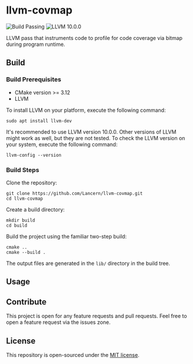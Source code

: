 # llvm-covmap

![Build Passing](https://img.shields.io/badge/build-passing-brightgree)
![LLVM 10.0.0](https://img.shields.io/badge/llvm-10.0.0-blue)

LLVM pass that instruments code to profile for code coverage via bitmap during
program runtime.

## Build

### Build Prerequisites

- CMake version >= 3.12
- LLVM

To install LLVM on your platform, execute the following command:

```shell
sudo apt install llvm-dev
```

It's recommended to use LLVM version 10.0.0. Other versions of LLVM might work
as well, but they are not tested. To check the LLVM version on your system, execute
the following command:

```shell
llvm-config --version
```

### Build Steps

Clone the repository:

```shell
git clone https://github.com/Lancern/llvm-covmap.git
cd llvm-covmap
```

Create a build directory:

```shell
mkdir build
cd build
```

Build the project using the familiar two-step build:

```shell
cmake ..
cmake --build .
```

The output files are generated in the `lib/` directory in the build tree.

## Usage



## Contribute

This project is open for any feature requests and pull requests. Feel free to open
a feature request via the issues zone.

## License

This repository is open-sourced under the [MIT license](./LICENSE).
